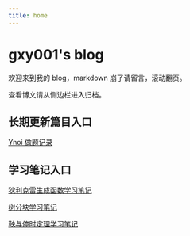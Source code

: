 ```yaml
---
title: home
---
```


# gxy001's blog

欢迎来到我的 blog，markdown 崩了请留言，滚动翻页。

<!-- .slide vertical=true -->

查看博文请从侧边栏进入归档。 

<!-- .slide -->

## 长期更新篇目入口

<!-- .slide vertical=true -->

[Ynoi 做题记录](https://missingroom.github.io//_posts/2021-02-01-Ynoi做题记录)

<!-- .slide -->

## 学习笔记入口

<!-- .slide vertical=true -->

[狄利克雷生成函数学习笔记](https://missingroom.github.io/_posts/2021-02-01-DGF学习笔记/)

[树分块学习笔记](https://missingroom.github.io/_posts/2021-03-13-树分块学习笔记/)

[鞅与停时定理学习笔记](https://missingroom.github.io/_posts/2021-03-17-鞅与停时定理学习笔记/)